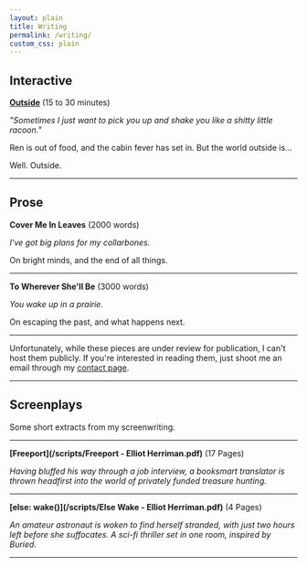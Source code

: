 ```yaml
---
layout: plain
title: Writing
permalink: /writing/
custom_css: plain
---
```

**Interactive**
---

**[Outside](https://elliotherriman.itch.io/outside)** (15 to 30 minutes)

*"Sometimes I just want to pick you up and shake you like a shitty little racoon."*

Ren is out of food, and the cabin fever has set in. But the world outside is... 

Well. Outside.

---
**Prose**
---

**Cover Me In Leaves** (2000 words)

*I've got big plans for my collarbones.*

On bright minds, and the end of all things.

---


**To Wherever She'll Be** (3000 words)

*You wake up in a prairie.*

On escaping the past, and what happens next.

---

Unfortunately, while these pieces are under review for publication, I can't host them publicly. If you're interested in reading them, just shoot me an email through my [contact page](https://www.elliotherriman.com/contact/). 

---
**Screenplays**
---

Some short extracts from my screenwriting.

---

**[Freeport](/scripts/Freeport - Elliot Herriman.pdf)**
(17 Pages)

*Having bluffed his way through a job interview, a booksmart translator is thrown headfirst into the world of privately funded treasure hunting.*

---

**[else: wake()](/scripts/Else Wake - Elliot Herriman.pdf)**
(4 Pages)

*An amateur astronaut is woken to find herself stranded, with just two hours left before she suffocates. A sci-fi thriller set in one room, inspired by Buried.*

---
